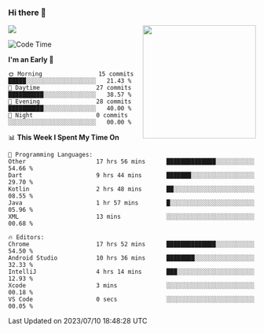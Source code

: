### Hi there 👋

![](https://metrics.lecoq.io/itaowu?template=classic&config.timezone=Asia%2FShanghai)
<img align='right' src="https://media.giphy.com/media/M9gbBd9nbDrOTu1Mqx/giphy.gif" width="230">

<!--START_SECTION:waka-->
![Code Time](http://img.shields.io/badge/Code%20Time-222%20hrs%206%20mins-blue)

**I'm an Early 🐤** 

```text
🌞 Morning                15 commits          █████░░░░░░░░░░░░░░░░░░░░   21.43 % 
🌆 Daytime                27 commits          ██████████░░░░░░░░░░░░░░░   38.57 % 
🌃 Evening                28 commits          ██████████░░░░░░░░░░░░░░░   40.00 % 
🌙 Night                  0 commits           ░░░░░░░░░░░░░░░░░░░░░░░░░   00.00 % 
```


📊 **This Week I Spent My Time On** 

```text
💬 Programming Languages: 
Other                    17 hrs 56 mins      ██████████████░░░░░░░░░░░   54.66 % 
Dart                     9 hrs 44 mins       ███████░░░░░░░░░░░░░░░░░░   29.70 % 
Kotlin                   2 hrs 48 mins       ██░░░░░░░░░░░░░░░░░░░░░░░   08.55 % 
Java                     1 hr 57 mins        █░░░░░░░░░░░░░░░░░░░░░░░░   05.96 % 
XML                      13 mins             ░░░░░░░░░░░░░░░░░░░░░░░░░   00.68 % 

🔥 Editors: 
Chrome                   17 hrs 52 mins      ██████████████░░░░░░░░░░░   54.50 % 
Android Studio           10 hrs 36 mins      ████████░░░░░░░░░░░░░░░░░   32.33 % 
IntelliJ                 4 hrs 14 mins       ███░░░░░░░░░░░░░░░░░░░░░░   12.93 % 
Xcode                    3 mins              ░░░░░░░░░░░░░░░░░░░░░░░░░   00.18 % 
VS Code                  0 secs              ░░░░░░░░░░░░░░░░░░░░░░░░░   00.05 % 
```


 Last Updated on 2023/07/10 18:48:28 UTC
<!--END_SECTION:waka-->

<!--
**itaowu/itaowu** is a ✨ _special_ ✨ repository because its `README.md` (this file) appears on your GitHub profile.

Here are some ideas to get you started:

- 🔭 I’m currently working on ...
- 🌱 I’m currently learning ...
- 👯 I’m looking to collaborate on ...
- 🤔 I’m looking for help with ...
- 💬 Ask me about ...
- 📫 How to reach me: ...
- 😄 Pronouns: ...
- ⚡ Fun fact: ...
-->
